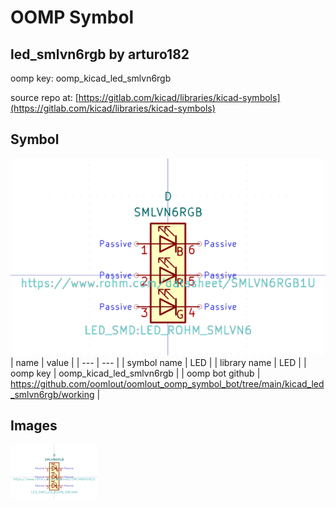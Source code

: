 # OOMP Symbol  
## led_smlvn6rgb  by arturo182  
  
oomp key: oomp_kicad_led_smlvn6rgb  
  
source repo at: [https://gitlab.com/kicad/libraries/kicad-symbols](https://gitlab.com/kicad/libraries/kicad-symbols)  
## Symbol  
  
[![working.png](working_600.png)](working.png)  
| name | value | 
| --- | --- | 
| symbol name | LED | 
| library name | LED | 
| oomp key | oomp_kicad_led_smlvn6rgb | 
| oomp bot github | https://github.com/oomlout/oomlout_oomp_symbol_bot/tree/main/kicad_led_smlvn6rgb/working | 
## Images  
  
[![working.png](working_140.png)](working.png)  

